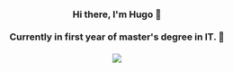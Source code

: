 <h3 align="center">
 Hi there, I'm Hugo 👋
 <br><br>
 Currently in first year of master's degree in IT. 🌱
 <br><br>
 <a href="https://github.com/PerryPerrz">
   <img align="center" src="https://github-readme-stats.vercel.app/api/top-langs/?username=PerryPerrz&layout=compact&hide_title=true&theme=transparent&langs_count=10&hide=Standard%20ML,Hack,Lex,Shell,QMake,Assembly,Makefile,Prolog,Objective-C" />
 </a>
</h3>
